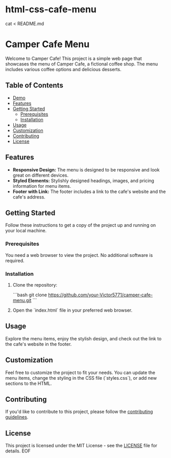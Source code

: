 # html-css-cafe-menu
cat <<EOF > README.md
# Camper Cafe Menu

Welcome to Camper Cafe! This project is a simple web page that showcases the menu of Camper Cafe, a fictional coffee shop. The menu includes various coffee options and delicious desserts.

## Table of Contents

- [Demo](#demo)
- [Features](#features)
- [Getting Started](#getting-started)
  - [Prerequisites](#prerequisites)
  - [Installation](#installation)
- [Usage](#usage)
- [Customization](#customization)
- [Contributing](#contributing)
- [License](#license)


## Features

- **Responsive Design:** The menu is designed to be responsive and look great on different devices.
- **Styled Elements:** Stylishly designed headings, images, and pricing information for menu items.
- **Footer with Link:** The footer includes a link to the cafe's website and the cafe's address.

## Getting Started

Follow these instructions to get a copy of the project up and running on your local machine.

### Prerequisites

You need a web browser to view the project. No additional software is required.

### Installation

1. Clone the repository:

   \`\`\`bash
   git clone https://github.com/your-Victor5771/camper-cafe-menu.git
   \`\`\`

2. Open the \`index.html\` file in your preferred web browser.

## Usage

Explore the menu items, enjoy the stylish design, and check out the link to the cafe's website in the footer.

## Customization

Feel free to customize the project to fit your needs. You can update the menu items, change the styling in the CSS file (\`styles.css\`), or add new sections to the HTML.

## Contributing

If you'd like to contribute to this project, please follow the [contributing guidelines](CONTRIBUTING.md).

## License

This project is licensed under the MIT License - see the [LICENSE](LICENSE) file for details.
EOF
